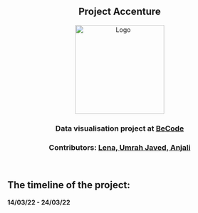 <h2 align="center">Project Accenture</h2>
<p align="center"><a href="https://github.com/CorentinChanet/challenge-collecting-data">
<img src="https://becode.org/app/uploads/2021/06/logo-becode.png" alt="Logo" width="200" height="200"></a></p>
<h3 align="center"> Data visualisation project at <a href="https://github.com/becodeorg"><strong>BeCode</strong></a></h3>
<h3 align="center"> Contributors: <a href="https://github.com/Len-Fid">Lena, <a href="https://github.com/UmrahJaved">Umrah Javed,<a href="https://github.com/anjalitiwari28"> Anjali</a></h3><br>

  
## The timeline of the project: 
**14/03/22 - 24/03/22**
